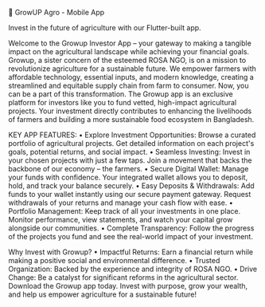 🌱 GrowUP Agro - Mobile App

Invest in the future of agriculture with our Flutter-built app.

Welcome to the Growup Investor App – your gateway to making a tangible impact on the agricultural landscape while achieving your financial goals. Growup, a sister concern of the esteemed ROSA NGO, is on a mission to revolutionize agriculture for a sustainable future. We empower farmers with affordable technology, essential inputs, and modern knowledge, creating a streamlined and equitable supply chain from farm to consumer. Now, you can be a part of this transformation. The Growup app is an exclusive platform for investors like you to fund vetted, high-impact agricultural projects. Your investment directly contributes to enhancing the livelihoods of farmers and building a more sustainable food ecosystem in Bangladesh.

KEY APP FEATURES: • Explore Investment Opportunities: Browse a curated portfolio of agricultural projects. Get detailed information on each project's goals, potential returns, and social impact. • Seamless Investing: Invest in your chosen projects with just a few taps. Join a movement that backs the backbone of our economy – the farmers. • Secure Digital Wallet: Manage your funds with confidence. Your integrated wallet allows you to deposit, hold, and track your balance securely. • Easy Deposits & Withdrawals: Add funds to your wallet instantly using our secure payment gateway. Request withdrawals of your returns and manage your cash flow with ease. • Portfolio Management: Keep track of all your investments in one place. Monitor performance, view statements, and watch your capital grow alongside our communities. • Complete Transparency: Follow the progress of the projects you fund and see the real-world impact of your investment.

Why Invest with Growup? • Impactful Returns: Earn a financial return while making a positive social and environmental difference. • Trusted Organization: Backed by the experience and integrity of ROSA NGO. • Drive Change: Be a catalyst for significant reforms in the agricultural sector. Download the Growup app today. Invest with purpose, grow your wealth, and help us empower agriculture for a sustainable future!
